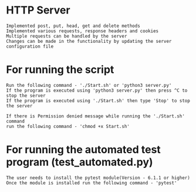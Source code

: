# HTTP Server

    Implemented post, put, head, get and delete methods
    Implemented various requests, response headers and cookies
    Multiple requests can be handled by the server
    Changes can be made in the functionality by updating the server configuration file
    
#   For running the script
    Run the following command - './Start.sh' or 'python3 server.py'
    If the program is executed using 'python3 server.py' then press ^C to stop the server
    If the program is executed using './Start.sh' then type 'Stop' to stop the server
    
    If there is Permission denied message while running the './Start.sh' command
    run the following command - 'chmod +x Start.sh'

#   For running the automated test program (test_automated.py)
    The user needs to install the pytest module(Version - 6.1.1 or higher)
    Once the module is installed run the following command - 'pytest'
